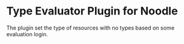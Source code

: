 # Type Evaluator Plugin for Noodle

The plugin set the type of resources with no types based on some evaluation login.

